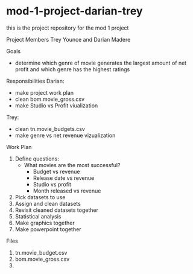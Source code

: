 # mod-1-project-darian-trey
this is the project repository for the mod 1 project

Project Members 
Trey Younce and Darian Madere

Goals 
- determine which genre of movie generates the largest amount of net profit and which genre has the highest ratings

Responsibilities
Darian:
- make project work plan
- clean bom.movie_gross.csv
- make Studio vs Profit viualization


Trey: 
- clean tn.movie_budgets.csv
- make genre vs net revenue vizualization

Work Plan 
1. Define questions:
    - What movies are the most successful?
        - Budget vs revenue
        - Release date vs revenue
        - Studio vs profit
        - Month released vs revenue
2. Pick datasets to use
3. Assign and clean datasets 
4. Revisit cleaned datasets together
5. Statistical analysis 
6. Make graphics together 
7. Make powerpoint together 

Files 
1. tn.movie_budget.csv
2. bom.movie_gross.csv
3.
